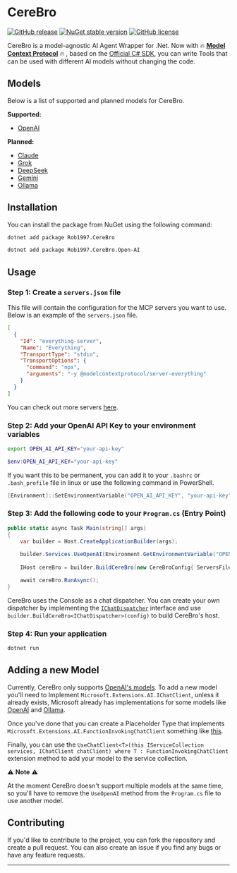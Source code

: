 # CereBro
[![GitHub release](https://img.shields.io/github/v/release/rob1997/CereBro?include_prereleases)](https://github.com/rob1997/CereBro/releases)
[![NuGet stable version](https://img.shields.io/nuget/v/Rob1997.CereBro)](https://www.nuget.org/packages/Rob1997.CereBro/)
[![GitHub license](https://img.shields.io/github/license/rob1997/CereBro)](https://opensource.org/licenses/MIT)

CereBro is a model-agnostic AI Agent Wrapper for .Net. Now with 🔥 **[Model Context Protocol](https://modelcontextprotocol.io/)** 🔥 , based on the [Official C# SDK](https://github.com/modelcontextprotocol/csharp-sdk), you can write Tools that can be used with different AI models without changing the code.

## Models

Below is a list of supported and planned models for CereBro.

**Supported:**

- [OpenAI](https://github.com/rob1997/CereBro/tree/main/src/CereBro.Open-AI/#cerebroopen-ai)

**Planned:**

- [Claude](https://claude.ai/)
- [Grok](https://x.ai/)
- [DeepSeek](https://www.deepseek.com/)
- [Gemini](https://gemini.google.com/)
- [Ollama](https://ollama.com/)

## Installation

You can install the package from NuGet using the following command:

```bash
dotnet add package Rob1997.CereBro

dotnet add package Rob1997.CereBro.Open-AI
```

## Usage

### Step 1: Create a `servers.json` file

This file will contain the configuration for the MCP servers you want to use. Below is an example of the `servers.json` file.

```json
[
  {
    "Id": "everything-server",
    "Name": "Everything",
    "TransportType": "stdio",
    "TransportOptions": {
      "command": "npx",
      "arguments": "-y @modelcontextprotocol/server-everything"
    }
  }
]
```
You can check out more servers [here](https://github.com/modelcontextprotocol/servers/).

### Step 2: Add your OpenAI API Key to your environment variables

```bash
export OPEN_AI_API_KEY="your-api-key"
```

```powershell
$env:OPEN_AI_API_KEY="your-api-key"
```

If you want this to be permanent, you can add it to your `.bashrc` or `.bash_profile` file in linux or use the following command in PowerShell.

```powershell
[Environment]::SetEnvironmentVariable("OPEN_AI_API_KEY", "your-api-key", "User")
```

### Step 3: Add the following code to your `Program.cs` (Entry Point)

```csharp
public static async Task Main(string[] args)
{
    var builder = Host.CreateApplicationBuilder(args);
    
    builder.Services.UseOpenAI(Environment.GetEnvironmentVariable("OPEN_AI_API_KEY"), "gpt-4o-mini");
            
    IHost cereBro = builder.BuildCereBro(new CereBroConfig{ ServersFilePath = "./servers.json" });

    await cereBro.RunAsync();
}
```

CereBro uses the Console as a chat dispatcher. You can create your own dispatcher by implementing the [`IChatDispatcher`](https://github.com/rob1997/CereBro/blob/main/src/CereBro/IChatDispatcher.cs) interface and use `builder.BuildCereBro<IChatDispatcher>(config)` to build CereBro's host.

### Step 4: Run your application

```bash
dotnet run
```

## Adding a new Model

Currently, CereBro only supports [OpenAI's models](https://platform.openai.com/docs/models). To add a new model you'll need to Implement `Microsoft.Extensions.AI.IChatClient`, unless it already exists, Microsoft already has implementations for some models like [OpenAI](https://learn.microsoft.com/en-us/dotnet/api/microsoft.extensions.ai.openaichatclient?view=net-9.0-pp) and [Ollama](https://learn.microsoft.com/en-us/dotnet/api/microsoft.extensions.ai.ollamachatclient?view=net-9.0-pp).

Once you've done that you can create a Placeholder Type that implements `Microsoft.Extensions.AI.FunctionInvokingChatClient` something like [this](https://github.com/rob1997/CereBro/blob/main/src/CereBro.Open-AI/OpenAIFunctionInvokingChatClient.cs).

Finally, you can use the `UseChatClient<T>(this IServiceCollection services, IChatClient chatClient)
where T : FunctionInvokingChatClient` extension method to add your model to the service collection.

⚠️ **Note** ⚠️

At the moment CereBro doesn't support multiple models at the same time, so you'll have to remove the `UseOpenAI` method from the `Program.cs` file to use another model.

## Contributing

If you'd like to contribute to the project, you can fork the repository and create a pull request. You can also create an issue if you find any bugs or have any feature requests.

---